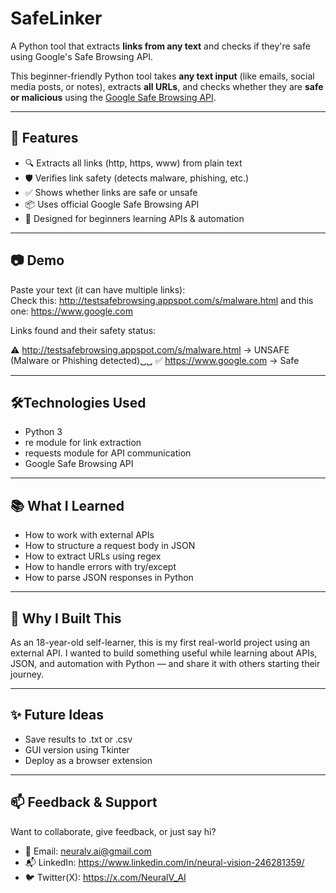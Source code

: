 # SafeLinker
A Python tool that extracts **links from any text** and checks if they're safe using Google's Safe Browsing API.


This beginner-friendly Python tool takes **any text input** (like emails, social media posts, or notes), extracts **all URLs**, and checks whether they are **safe or malicious** using the [Google Safe Browsing API](https://developers.google.com/safe-browsing).

---

## 🚀 Features

- 🔍 Extracts all links (http, https, www) from plain text
- 🛡️ Verifies link safety (detects malware, phishing, etc.)
- ✅ Shows whether links are safe or unsafe
- 📦 Uses official Google Safe Browsing API
- 🧠 Designed for beginners learning APIs & automation

---

## 📷 Demo

Paste your text (it can have multiple links):  
Check this: http://testsafebrowsing.appspot.com/s/malware.html and this one: https://www.google.com  

Links found and their safety status:  

⚠️  http://testsafebrowsing.appspot.com/s/malware.html → UNSAFE (Malware or Phishing detected)␣␣
✅ https://www.google.com → Safe  

---

## 🛠️Technologies Used

- Python 3
- re module for link extraction
- requests module for API communication
- Google Safe Browsing API

---

## 📚 What I Learned

- How to work with external APIs
- How to structure a request body in JSON
- How to extract URLs using regex
- How to handle errors with try/except
- How to parse JSON responses in Python

---

## 🌱 Why I Built This

As an 18-year-old self-learner, this is my first real-world project using an external API. I wanted to build something useful while learning about APIs, JSON, and automation with Python — and share it with others starting their journey.


---

## ✨ Future Ideas

- Save results to .txt or .csv
- GUI version using Tkinter
- Deploy as a browser extension

---

## 📫 Feedback & Support

Want to collaborate, give feedback, or just say hi?
- 📧 Email: neuralv.ai@gmail.com
- 📬 LinkedIn: https://www.linkedin.com/in/neural-vision-246281359/
- 🐦 Twitter(X): https://x.com/NeuralV_AI

